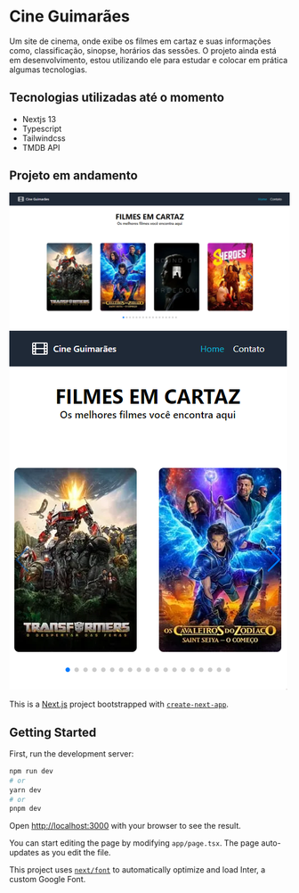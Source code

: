 # Cine Guimarães

Um site de cinema, onde exibe os filmes em cartaz e suas informações como, classificação, sinopse, horários das sessões.
O projeto ainda está em desenvolvimento, estou utilizando ele para estudar e colocar em prática algumas tecnologias.

## Tecnologias utilizadas até o momento

- Nextjs 13
- Typescript
- Tailwindcss
- TMDB API

## Projeto em andamento

![](/public/assets/Captura%20de%20tela%202023-07-17%20094005.png)
![](/public/assets/Captura%20de%20tela%202023-07-17%20094033.png)

This is a [Next.js](https://nextjs.org/) project bootstrapped with [`create-next-app`](https://github.com/vercel/next.js/tree/canary/packages/create-next-app).

## Getting Started

First, run the development server:

```bash
npm run dev
# or
yarn dev
# or
pnpm dev
```

Open [http://localhost:3000](http://localhost:3000) with your browser to see the result.

You can start editing the page by modifying `app/page.tsx`. The page auto-updates as you edit the file.

This project uses [`next/font`](https://nextjs.org/docs/basic-features/font-optimization) to automatically optimize and load Inter, a custom Google Font.
